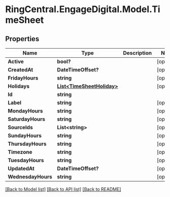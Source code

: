# RingCentral.EngageDigital.Model.TimeSheet
## Properties

Name | Type | Description | Notes
------------ | ------------- | ------------- | -------------
**Active** | **bool?** |  | [optional] 
**CreatedAt** | **DateTimeOffset?** |  | [optional] 
**FridayHours** | **string** |  | [optional] 
**Holidays** | [**List&lt;TimeSheetHoliday&gt;**](TimeSheetHoliday.md) |  | [optional] 
**Id** | **string** |  | 
**Label** | **string** |  | [optional] 
**MondayHours** | **string** |  | [optional] 
**SaturdayHours** | **string** |  | [optional] 
**SourceIds** | **List&lt;string&gt;** |  | [optional] 
**SundayHours** | **string** |  | [optional] 
**ThursdayHours** | **string** |  | [optional] 
**Timezone** | **string** |  | [optional] 
**TuesdayHours** | **string** |  | [optional] 
**UpdatedAt** | **DateTimeOffset?** |  | [optional] 
**WednesdayHours** | **string** |  | [optional] 

[[Back to Model list]](../README.md#documentation-for-models) [[Back to API list]](../README.md#documentation-for-api-endpoints) [[Back to README]](../README.md)

